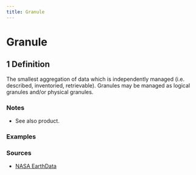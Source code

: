 ```yaml
---
title: Granule
---
```


# Granule

## 1 Definition
The smallest aggregation of data which is independently managed (i.e. described, inventoried, retrievable). Granules may be managed as logical granules and/or physical granules. 


### Notes
- See also product.

### Examples 

### Sources 
- [NASA EarthData](https://www.earthdata.nasa.gov/learn/glossary)